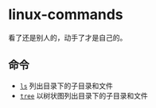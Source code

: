 # linux-commands
看了还是别人的，动手了才是自己的。

## 命令
* [`ls`](commands/ls.md) 列出目录下的子目录和文件
* [`tree`](commands/tree.md) 以树状图列出目录下的子目录和文件
